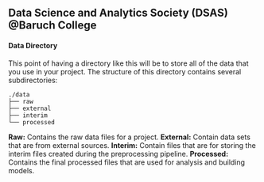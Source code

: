 ## Data Science and Analytics Society (DSAS) <br /> @Baruch College <br />

#### Data Directory
This point of having a directory like this will be to store all of the data that you use in your project. The structure of this directory contains several subdirectories:
```
./data
├── raw
├── external
├── interim
└── processed
```
<b>Raw:</b>
Contains the raw data files for a project.
<b>External:</b>
Contain data sets that are from external sources.
<b>Interim:</b>
Contain files that are for storing the interim files created during the preprocessing pipeline.
<b>Processed:</b>
Contains the final processed files that are used for analysis and building models.
